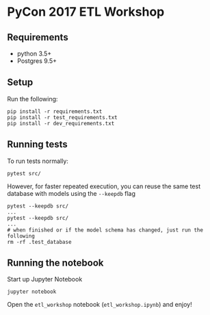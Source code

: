 # PyCon 2017 ETL Workshop

## Requirements

* python 3.5+
* Postgres 9.5+

## Setup

Run the following:

    pip install -r requirements.txt
    pip install -r test_requirements.txt
    pip install -r dev_requirements.txt
    
## Running tests

To run tests normally:

    pytest src/

However, for faster repeated execution, you can reuse the same test database with models using the `--keepdb` flag

    pytest --keepdb src/
    ...
    pytest --keepdb src/
    ...
    # when finished or if the model schema has changed, just run the following
    rm -rf .test_database

## Running the notebook

Start up Jupyter Notebook

    jupyter notebook

Open the `etl_workshop` notebook (`etl_workshop.ipynb`) and enjoy!
